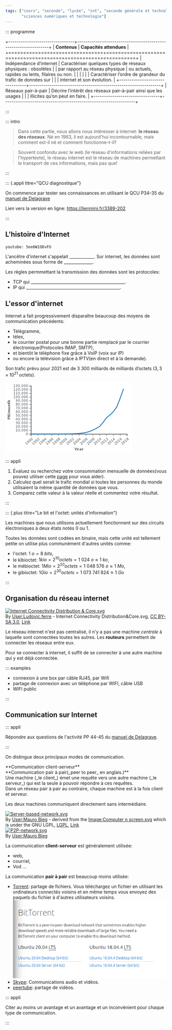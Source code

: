 ```yaml
---
tags: ["cours", "seconde", "lycée", "snt", "seconde générale et technologique",
       "sciences numériques et technologie"]
---
```


::: programme

+--------------------------------+----------------------------------------------------------------+
|          **Contenus**          |                    **Capacités attendues**                     |
+================================+================================================================+
| Indépendance d’internet        | Caractériser quelques types de réseaux physiques : obsolètes   |
| par rapport au réseau physique | ou actuels, rapides ou lents, filaires ou non.                 |
|                                |                                                                |
|                                | Caractériser l’ordre de grandeur du trafic de données sur      |
|                                | internet et son évolution.                                     |
+--------------------------------+----------------------------------------------------------------+
| Réseaux pair-à-pair            | Décrire l’intérêt des réseaux pair-à-pair ainsi que les usages |
|                                | illicites qu’on peut en faire.                                 |
+--------------------------------+----------------------------------------------------------------+

<!-- prog
#### Présentation

**Introduction**

Grâce à sa souplesse et à son universalité, internet est devenu le moyen de communication principal
entre les hommes et avec les machines.

**Repères historiques**

Dès les années cinquante, les ordinateurs ont été mis en réseau pour échanger des informations,
mais de façon très liée aux constructeurs d’ordinateurs ou aux opérateurs téléphoniques. Les
réseaux généraux indépendants des constructeurs sont nés aux États-Unis avec ArpaNet (1970) et en
France avec Cyclades (1971). Cet effort a culminé avec internet, né en 1983.

**Le protocole TCP/IP**

Internet est défini par le **protocole IP** (Internet Protocol), ensemble de normes qui permettent
d’identifier et de nommer de façon uniforme tous les ordinateurs ou objets qui lui sont connectés.
IP est accompagné de protocoles de transmission pour transférer l’information par **paquets**, le
principal étant **TCP/IP** (Transmission Control Protocol). De nature logicielle, internet s’appuie
sur une grande variété de réseaux physiques où IP est implémenté. Il uniformise l’accès à tous les
ordinateurs, les téléphones et les objets connectés.

**Les données et l’information**

Internet manipule deux types d’information : les contenus envoyés et les adresses du destinataire
et de l’émetteur. Ces deux types d’information sont regroupés dans des paquets de taille fixe, de
façon uniforme et indépendante du type de données transportées : texte, images, sons, vidéos, etc.
Les adresses sont numériques et hiérarchiques mais l’utilisateur connaît surtout des **adresses
symbolique**s normalisées, comme wikipedia.fr. Le système **DNS** (Domain Name System) transforme
une adresse symbolique en adresse numérique. Il est réalisé par un grand nombre d’ordinateurs
répartis sur le réseau et constamment mis à jour.

**Les algorithmes et les programmes**

Le principal algorithme d’internet est le **routage** des paquets de leurs émetteurs vers leurs
destinataires. Il est effectué par des machines appelées routeurs, qui échangent en permanence avec
leurs voisins pour établir une carte locale de ce qu’ils voient du réseau. Chaque paquet transite
par une série de routeurs, chacun l’envoyant à un autre routeur selon sa carte locale et la
destination prévue. Les routeurs s’ajustent en permanence et de proche en proche quand on les
ajoute au réseau ou quand un routeur voisin disparaît. Il n’y a plus besoin de carte globale, ce
qui permet le routage à grande échelle.

Lors du routage, un paquet peut ne pas arriver pour deux raisons : une panne matérielle d’une ligne
ou d’un routeur, ou sa destruction. Chaque paquet contient l’information d’un nombre maximal de
routeurs à traverser : pour ne pas encombrer le réseau, il est détruit si ce nombre est atteint.
C’est le protocole TCP qui fiabilise la communication en redemandant les paquets manquants. Il
garantit que tout paquet finira par arriver, sauf panne matérielle incontournable. TCP réordonne
aussi les paquets arrivés dans le désordre et diminue la congestion du réseau en gérant au mieux
les redemandes. Mais ni internet ni TCP ne possèdent de garantie temporelle d’arrivée des paquets,
ce qui nuit à la qualité du streaming du son ou des vidéos et de la téléconférence. En effet, dans
une vidéo, on peut perdre une image isolée, mais pas le fil du temps.

D’autres protocoles s’appuient sur ceux d’internet, par exemple les protocoles du _Web_ (HTTP et
HTTPS) et le protocole NTP (Network Time Protocol) qui permet de synchroniser finement les heures
des ordinateurs et objets connectés.

**Les machines**

Réseau mondial, internet fonctionne à l’aide de routeurs, de lignes de transmissions à très hauts
débits (fibres optiques) entre routeurs, de réseaux de téléphonie mobile, et de réseaux locaux. Ses
protocoles étant logiciels, il peut s’appuyer **sur n’importe quel réseau physique** qui les
implémente : 4G, Ethernet, ADSL, Wi-Fi, Bluetooth, etc. TCP/IP n’est pas implémenté dans
l’infrastructure, mais dans chacun des ordinateurs connectés, et un serveur DNS est aussi un
ordinateur connecté. Des mécanismes complexes assurent la continuité de la connexion, par exemple
pour passer sans interruption de téléphonie 4G au Wi-Fi, ou son ubiquité, par exemple pour passer
de façon invisible d’antenne à antenne avec un téléphone portable quand on voyage.

Dans les réseaux **pair-à-pair** s’appuyant sur internet et souvent utilisé pour le transport de
vidéos, chaque ordinateur sert à la fois d’émetteur et de récepteur.

**Impacts sur les pratiques humaines**

Internet a fait progressivement disparaître beaucoup des moyens de communication précédents :
télégramme, télex, le courrier postal pour une bonne partie, et bientôt le téléphone fixe grâce à
VoIP (voix sur IP). Son trafic prévu pour 2021 est de 3 300 milliards de milliards d’octets ($3,3 ×
10^{21}$$ octets).

Internet a aussi ses problèmes : absence de garantie temporelle sur l’arrivée des paquets et
possibilité d’attaques par saturation en envoyant un très grand nombre de messages à un site donné,
pour y provoquer un déni de service.

La neutralité du Net, présente dès l’origine du réseau, exprime l’idée que les routeurs doivent
transmettre les paquets indépendamment du type de leur contenu : texte, vidéo, etc. Mais elle est
constamment remise en cause par certains lobbies industriels.

 -->

:::

::: intro

<wc-wikimage class="half right" title="Internet_map_1024.jpg" caption="Visualisation des multiples chemins à travers une portion d'Internet.(CC-BY-SA The Opte Project)"></wc-wikimage>


> Dans cette partie, nous allons nous intéresser à internet: **le réseau des réseaux**. Né en 1983,
> il est aujourd'hui incontournable, mais comment est-il né et comment fonctionne-t-il?


> Souvent confondu avec le web (le réseau d'informations reliées par l'hypertexte), le réseau
> internet est le réseau de machines permettant le transport de ces informations, mais pas que!

:::

::: {.appli titre="QCU diagnostique"}

On commence par tester ses connaissances en utilisant le QCU P34-35 du [manuel de
Delagrave](https://www.editions-delagrave.fr/livre/9782206103389-sciences-numeriques-et-technologie-snt-2de-2019-manuel-eleve)

Lien vers la version en ligne: https://lienmini.fr/3389-202

:::

## L'histoire d'Internet

`youtube: 5ee6W1ODvFU`

L'ancêtre d'internet s'appelait <!-- arpanet --> ____________.
Sur internet, les données sont acheminées sous forme de <!-- paquets --> ______________.

Les règles permmettant la transmission des données sont les protocoles:

- TCP qui <!-- assure le transport et l'intégrité des paquets dans le réseau --> ______________________________________________. 
- IP qui <!-- conduit les paquets à bon port --> ______________________________________________.


## L'essor d'internet

Internet a fait progressivement disparaître beaucoup des moyens de communication précédents:

- Télégramme,
- télex,
- le courrier postal pour une bonne partie remplacé par le courrier électronique(Protocoles IMAP, SMTP),
- et bientôt le téléphone fixe grâce à VoIP (voix sur IP)
- ou encore la télévision grâce à IPTV(en direct et à la demande).

Son trafic prévu pour 2021 est de 3 300 milliards de milliards d’octets ($3,3 ×
10^{21}$ octets).

![Évolution du trafic d'internet](../../images/internet-traffic-wikipedia.png)


::: appli

1. Évaluez ou recherchez votre consommation mensuelle de données(vous pouvez utiliser cette
   [page](https://reseaux.orange.fr/questions/internet-mobile/definition-data) pour vous aider).
2. Calculez quel serait le trafic mondial si toutes les personnes du monde utilisaient la même
   quantité de données que vous.
3. Comparez cette valeur à la valeur réelle et commentez votre résultat.

:::

::: {.plus titre="Le bit et l'octet: unités d'information"}

Les machines que nous utilisons actuellement fonctionnent sur des circuits électroniques à deux
états notés 0 ou 1.

Toutes les données sont codées en binaire, mais cette unité est tellement petite on utilise plus
communément d'autres unités comme:

- l'octet: $1~o = 8~bits$,
- le kibioctet: $1kio=2^{10} octets = 1~024~o \approx 1~ko$,
- le mébioctet: $1Mio=2^{20} octets = 1~048~576~o \approx 1~Mo$,
- le gibioctet: $1Gio=2^{30} octets = 1~073~741~824 \approx 1~Go$

:::



## Organisation du réseau internet

<p><a href="https://commons.wikimedia.org/wiki/File:Internet_Connectivity_Distribution_%26_Core.svg#/media/File:Internet_Connectivity_Distribution_&amp;_Core.svg"><img class="half right" src="https://upload.wikimedia.org/wikipedia/commons/3/36/Internet_Connectivity_Distribution_%26_Core.svg" alt="Internet Connectivity Distribution &amp; Core.svg" width="1234" height="720"></a><br>By <a href="//commons.wikimedia.org/wiki/User:Ludovic.ferre" title="User:Ludovic.ferre">User:Ludovic.ferre</a> - Internet Connectivity Distribution&amp;Core.svg, <a href="https://creativecommons.org/licenses/by-sa/3.0" title="Creative Commons Attribution-Share Alike 3.0">CC BY-SA 3.0</a>, <a href="https://commons.wikimedia.org/w/index.php?curid=10030716">Link</a></p>


<!-- <wc-wikimage title="Internet_Connectivity_Distribution_&_Core.svg" caption="Interconnexion des réseaux au sein d'internet."></wc-wikimage> -->


Le réseau internet n'est pas centralisé, il n'y a pas une machine _centrale_ à laquelle sont
connectées toutes les autres. Les **routeurs** permettent de connecter les réseaux entre eux.

Pour se connecter à internet, il suffit de se connecter à une autre machine qui y est déjà
connectée.

::: examples

- connexion à une box par câble RJ45, par Wifi
- partage de connexion avec un téléphone par WIFI, câble USB
- WIFI public

:::



## Communication sur Internet

::: appli

Répondre aux questions de l'activité PP 44-45 du [manuel de
Delagrave](https://www.editions-delagrave.fr/livre/9782206103389-sciences-numeriques-et-technologie-snt-2de-2019-manuel-eleve).

:::



On distingue deux principaux modes de communication.

<div class="row">
<div class="col-6">
**Communication client-serveur**
</div>
<div class="col-6">
**Communication pair à pair(_peer to peer_ en anglais.)**
</div>
</div>
<div class="row">
<div class="col-6">
Une machine (_le client_) émet une requête vers une autre machine (_le serveur_) qui est la seule à pouvoir répondre à ces requêtes.
</div>
<div class="col-6">
Dans un réseau pair à pair au contraire, chaque machine est à la fois client et serveur.

Les deux machines communiquent directement sans intermédiaire.
</div>
</div>
<div class="row">
<div class="col-6">
<a href="https://commons.wikimedia.org/wiki/File:Server-based-network.svg#/media/File:Server-based-network.svg"><img src="https://upload.wikimedia.org/wikipedia/commons/thumb/f/fb/Server-based-network.svg/1200px-Server-based-network.svg.png" alt="Server-based-network.svg"></a><br>By <a href="//commons.wikimedia.org/wiki/User:Mauro_Bieg" title="User:Mauro Bieg">User:Mauro Bieg</a> - derived from the <a href="//commons.wikimedia.org/wiki/File:Computer_n_screen.svg" title="File:Computer n screen.svg">Image:Computer n screen.svg</a> which is under the GNU LGPL, <a href="http://www.gnu.org/licenses/lgpl.html" title="GNU Lesser General Public License">LGPL</a>, <a href="https://commons.wikimedia.org/w/index.php?curid=2551745">Link</a> 
</div>
<div class="col-6">
<a href="https://commons.wikimedia.org/wiki/File:P2P-network.svg#/media/File:P2P-network.svg"><img src="https://upload.wikimedia.org/wikipedia/commons/thumb/3/3f/P2P-network.svg/1200px-P2P-network.svg.png" alt="P2P-network.svg"></a><br>By <a href="//commons.wikimedia.org/wiki/User:Mauro_Bieg" title="User:Mauro Bieg">User:Mauro Bieg</a>
</div>
</div>


La communication **client-serveur** est généralement utilisée:

- web,
- courriel,
- Vod ...

La communication **pair à pair** est beaucoup moins utilisée:

- [Torrent](https://ubuntu.com/download/alternative-downloads#bittorrent): partage de fichiers.
  Vous téléchargez un fichier en utilisant les ordinateurs connectés voisins et en même temps vous
  envoyez des paquets du fichier à d'autres utilisateurs voisins. ![Téléchargement de ubuntu par Torrent](../../images/bitorrent-ubuntu.png)
- [Skype](https://en.wikipedia.org/wiki/Skype_protocol): Communications audio et vidéos.
- [peertube](https://joinpeertube.org/): partage de vidéos.

::: appli

Citer au moins un avantage et un avantage et un inconvénient pour chaque type de communication.

:::

<!-- 

Avantages:

Inconvénient:

- lorsque vous visitez la plateforme vous utilisez des ressources pour envoyer des données à
  d'autres utilisateurs.
  





Pour accéder à internet, il faut:

- Avoir une machine avec un terminal(ou carte) réseau(ordinateur, téléphone, tablette...),
- se raccorder à un fournisseur d'accès à internet(FAI) par une connexion:
       - **filaire**: ADSL, VDSL2, fibre optique,
       - **sans fil**:
           - Wi-Fi, WiMAX,
           - via un réseau de téléphonie mobile (GSM/EDGE, 3G/UMTS, 3G+ ou LTE, 4G, 4G+, 5G, etc.)
           - ou par satellite. 

Internet par satellite: article le monde

::: plus

Cette organisation permet de rendre le réseau internet résilient face aux pannes, car
lorsque des pannes ont lieu, elles n'affectent pas la totalité du réseau et les échanges peuvent
transiter quand même par d'autres machines.

::: 






-->
